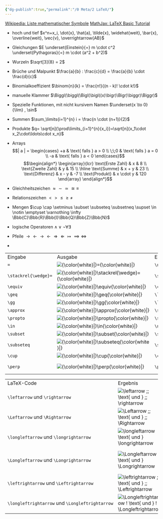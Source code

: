 ```yaml
---
{"dg-publish":true,"permalink":"/0 Meta/2 LaTeX/"}
---
```


[Wikipedia: Liste mathematischer Symbole](https://de.wikipedia.org/wiki/Liste_mathematischer_Symbole)
[MathJax: LaTeX Basic Tutorial](https://www.mathelounge.de/509545/mathjax-latex-basic-tutorial-und-referenz-deutsch)

- hoch und tief
  $x^n+x_i, \dot{x}, \hat{a}, \tilde{x}, \widehat{weit}, \bar{x}, \overline{weit}, \vec{v}, \overrightarrow{AB}$ 
- Gleichungen 
  $E \underset{Einstein}{=} m \cdot c^2 \underset{Pythagoras}{=} m \cdot (a^2 + b^2)$
- Wurzeln
  $\sqrt[3]{8} = 2$
- Brüche und Malpunkt
  $\frac{a}{b} : \frac{c}{d} = \frac{a}{b} \cdot \frac{d}{c}$
- Binomialkoeffizient
  $\binom{n}{k} = \frac{n!}{(n - k)! \cdot k!}$
- manuelle Klammer
  $\Biggl(\biggl(\Bigl(\bigl((x)\bigr)\Bigr)\biggr)\Biggr)$
- Spezielle Funktionen, mit nicht kursivem Namen
  $\underset{x \to 0}{\lim} , \sin$
- Summen
  $\sum_\limits{i=1}^{n} i =  \frac{n \cdot (n+1)}{2}$
  
- Produkte
  $q= \sqrt[n]{\prod\limits_{i=1}^{n}{x_i}}=\sqrt[n]{x_1\cdot x_2\cdot\ldots\cdot x_n}$
- Arrays
  $$| a | = \begin{cases}
    +a     & \text{ falls } a > 0 \\
    \;\;0  & \text{ falls } a = 0 \\
    -a     & \text{ falls } a < 0
\end{cases}$$
$$\begin{align*}
    \begin{array}{lcr}
        \text{Erste Zahl}   & x         &  8 \\
        \text{Zweite Zahl}  & y         & 15 \\ \hline
        \text{Summe}        & x + y     & 23 \\
        \text{Differenz}    & x - y     & -7 \\
        \text{Produkt}      & x \cdot y & 120
    \end{array}
\end{align*}$$
- Gleichheitszeichen
  $\approx \sim \simeq \cong \equiv$
- Relationszeichen
  $\lt \gt \le \ge \neq$
- Mengen
  $\cup \cap \setminus \subset \subseteq \subsetneq \supset \in \notin \emptyset \varnothing \infty \Bbb{C}\Bbb{R}\Bbb{I}\Bbb{Q}\Bbb{Z}\Bbb{N}$
- logische Operatoren
  $\land \lor \lnot \forall \exists$
- Pfeile
  $\to \gets \rightarrow \leftarrow \Rightarrow \Leftarrow \mapsto \implies \iff$
- 


|     |     |     |     |
|---|---|---|---|
|Eingabe|Ausgabe|Eingabe|Ausgabe|
|`=`|![{\color{white}\|}={\color{white}\|}](https://www.grund-wissen.de/informatik/latex/_images/math/3f10eff96bfb5dddca13a9df7689da311aa8bcc5.png)|`\neq`|![{\color{white}\|}\neq{\color{white}\|}](https://www.grund-wissen.de/informatik/latex/_images/math/93ec69e62b809d77aa688493071d53be3fdd7ad0.png)|
|`\stackrel{\wedge}=`|![{\color{white}\|}\stackrel{\wedge}={\color{white}\|}](https://www.grund-wissen.de/informatik/latex/_images/math/fe494f87ead346a8f53cd167acecaa2a2b6232f0.png)|`\stackrel{!}=`|![{\color{white}\|}\stackrel{!}={\color{white}\|}](https://www.grund-wissen.de/informatik/latex/_images/math/2e09b66e9243027aa1fba442721346254001ea43.png)|
|`\equiv`|![{\color{white}\|}\equiv{\color{white}\|}](https://www.grund-wissen.de/informatik/latex/_images/math/3a6c1817eb607860dbe6fadd1aacb7926505e6ec.png)|`\cong`|![{\color{white}\|}\cong{\color{white}\|}](https://www.grund-wissen.de/informatik/latex/_images/math/df49719aee1a8a112eb11c7aea8b4e9dc2397c0e.png)|
|`\geq`|![{\color{white}\|}\geq{\color{white}\|}](https://www.grund-wissen.de/informatik/latex/_images/math/72172e713b90ae2bfa96791486106d3c19e7f139.png)|`\leq`|![{\color{white}\|}\leq{\color{white}\|}](https://www.grund-wissen.de/informatik/latex/_images/math/1560cd55db4e34fd43abed68de2935083fca9dc9.png)|
|`\gg`|![{\color{white}\|}\gg{\color{white}\|}](https://www.grund-wissen.de/informatik/latex/_images/math/b5593b5525ed4c23905b3ab6206f9db0594cef73.png)|`\ll`|![{\color{white}\|}\ll{\color{white}\|}](https://www.grund-wissen.de/informatik/latex/_images/math/5e335b6301e5351a5ee6f2841740417b61dd45c2.png)|
|`\approx`|![{\color{white}\|}\approx{\color{white}\|}](https://www.grund-wissen.de/informatik/latex/_images/math/2305000e93ca346a4c089ac004d84627fb3fbab7.png)|`\sim`|![{\color{white}\|}\sim{\color{white}\|}](https://www.grund-wissen.de/informatik/latex/_images/math/6a2dcd3b44eab340947c05842d2bd1250af80164.png)|
|`\propto`|![{\color{white}\|}\propto{\color{white}\|}](https://www.grund-wissen.de/informatik/latex/_images/math/c4b72929c59992945ffc3e556776ec39e213560d.png)|`\simeq`|![{\color{white}\|}\simeq{\color{white}\|}](https://www.grund-wissen.de/informatik/latex/_images/math/a5309c7b1484a64e4a67d9d1fba8378276b3a521.png)|
|`\in`|![{\color{white}\|}\in{\color{white}\|}](https://www.grund-wissen.de/informatik/latex/_images/math/86be0e38af65bec5f89a9e0d13113b7feed16546.png)|`\not\in`|![{\color{white}\|}\not\in{\color{white}\|}](https://www.grund-wissen.de/informatik/latex/_images/math/e64e1174b8bcd0badb2c0a94d3bfe8e722226aed.png)|
|`\subset`|![{\color{white}\|}\subset{\color{white}\|}](https://www.grund-wissen.de/informatik/latex/_images/math/f37790011dfc44a0903420af1e265ba0f6623e27.png)|`\supset`|![{\color{white}\|}\supset{\color{white}\|}](https://www.grund-wissen.de/informatik/latex/_images/math/484abbd84e88e5b198b665d1121ab80a3ce3db93.png)|
|`\subseteq`|![{\color{white}\|}\subseteq{\color{white}\|}](https://www.grund-wissen.de/informatik/latex/_images/math/9161f97b7a98076ecffa7415a3a3c7165b72c2cc.png)|`\supseteq`|![{\color{white}\|}\supseteq{\color{white}\|}](https://www.grund-wissen.de/informatik/latex/_images/math/8da67c81335e8bc8269c84f748fd4ad81cac7e76.png)|
|`\cup`|![{\color{white}\|}\cup{\color{white}\|}](https://www.grund-wissen.de/informatik/latex/_images/math/7488bf59eca33cb49cc165c8b4fdf13d2da5f5a8.png)|`\cap`|![{\color{white}\|}\cap{\color{white}\|}](https://www.grund-wissen.de/informatik/latex/_images/math/24ef42d30d1c50d6f7c49bbade7265ca8587b75f.png)|
|`\perp`|![{\color{white}\|}\perp{\color{white}\|}](https://www.grund-wissen.de/informatik/latex/_images/math/05c6a21b494610e5fb4dbddf2eb8de082e7d3c57.png)|`\parallel`|![{\color{white}\|}\parallel{\color{white}\|}](https://www.grund-wissen.de/informatik/latex/_images/math/ab65d56059938fbe3999d7ed710f7cae0f16f92d.png)|

|   |   |   |
|---|---|---|
|LaTeX-Code|Ergebnis|Beschreibung|
|`\leftarrow` und `\rightarrow`|![\leftarrow \;\; \text{ und } \;\; \rightarrow](https://www.grund-wissen.de/informatik/latex/_images/math/67410e0fd05a1cabee30388d2a7e0dc091224875.png)|waagrechter Pfeil|
|`\Leftarrow` und `\Rightarrow`|![\Leftarrow \;\; \text{ und } \;\; \Rightarrow](https://www.grund-wissen.de/informatik/latex/_images/math/2ab568ed56393de34e48f249cba7beaba6456f94.png)|waagrechter Pfeil mit Doppelstrich|
|`\longleftarrow` und `\longrightarrow`|![\longleftarrow \text{ und } \longrightarrow](https://www.grund-wissen.de/informatik/latex/_images/math/13e291587cb1fc9322895f559f758437ab16cb32.png)|langer waagrechter Pfeil|
|`\Longleftarrow` und `\Longrightarrow`|![\Longleftarrow \text{ und } \Longrightarrow](https://www.grund-wissen.de/informatik/latex/_images/math/c9531db71994ee8d36fb375c408ae082817eedd3.png)|langer waagrechter Pfeil mit Doppelstrich|
|`\leftrightarrow` und `\Leftrightarrow`|![\leftrightarrow \;\; \text{ und } \;\; \Leftrightarrow](https://www.grund-wissen.de/informatik/latex/_images/math/8c20534be05b70d83f28c81466f14e17ed3c786a.png)|beidseitiger Pfeil|
|`\longleftrightarrow` und `\Longleftrightarrow`|![\Longleftrightarrow \! \text{ und } \! \Longleftrightarrow](https://www.grund-wissen.de/informatik/latex/_images/math/7c6e2caf4a1980ac17629a01164056993e1ed9c2.png)|langer beidseitiger Pfeil|
